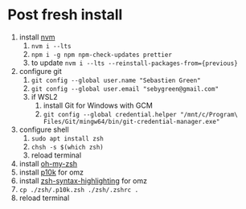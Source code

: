 # Post fresh install
1. install [nvm](https://github.com/nvm-sh/nvm?tab=readme-ov-file#installing-and-updating)
   1. `nvm i --lts`
   2. `npm i -g npm npm-check-updates prettier`
   3. to update `nvm i --lts --reinstall-packages-from={previous}`
2. configure git
   1. `git config --global user.name "Sebastien Green"`
   2. `git config --global user.email "sebygreen@gmail.com"`
   3. if WSL2
      1. install Git for Windows with GCM
      2. `git config --global credential.helper "/mnt/c/Program\ Files/Git/mingw64/bin/git-credential-manager.exe"`
3. configure shell
   1. `sudo apt install zsh`
   2. `chsh -s $(which zsh)`
   3. reload terminal
4. install [oh-my-zsh](https://github.com/ohmyzsh/ohmyzsh?tab=readme-ov-file#basic-installation)
5. install [p10k](https://github.com/romkatv/powerlevel10k?tab=readme-ov-file#oh-my-zsh) for omz
6. install [zsh-syntax-highlighting](https://github.com/zsh-users/zsh-syntax-highlighting/blob/master/INSTALL.md#oh-my-zsh) for omz
7. `cp ./zsh/.p10k.zsh ./zsh/.zshrc .`
8. reload terminal
